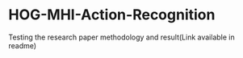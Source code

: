 # HOG-MHI-Action-Recognition
Testing the research paper methodology and result(Link available in readme)
